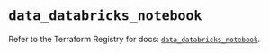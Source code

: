 # `data_databricks_notebook`

Refer to the Terraform Registry for docs: [`data_databricks_notebook`](https://registry.terraform.io/providers/databricks/databricks/1.79.1/docs/data-sources/notebook).
